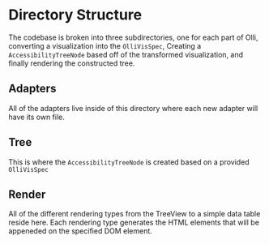 # Directory Structure

The codebase is broken into three subdirectories, one for each part of Olli, converting a visualization into the `OlliVisSpec`, Creating a `AccessibilityTreeNode` based off of the transformed visualization, and finally rendering the constructed tree.

## Adapters

All of the adapters live inside of this directory where each new adapter will have its own file.

## Tree

This is where the `AccessibilityTreeNode` is created based on a provided `OlliVisSpec`

## Render

All of the different rendering types from the TreeView to a simple data table reside here. Each rendering type generates the HTML elements that will be appeneded on the specified DOM element.
